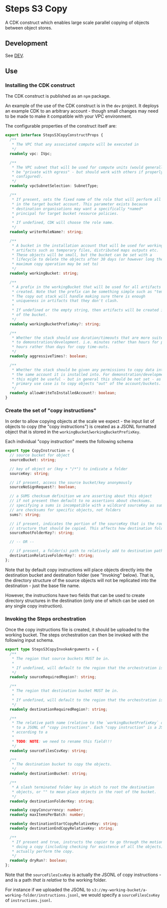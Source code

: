 # Steps S3 Copy

A CDK construct which enables large scale parallel copying of objects between object stores.

## Development

See [DEV](./DEV.md).

## Use

### Installing the CDK construct

The CDK construct is published as an `npm` package.

An example of the use of the CDK construct is in the `dev` project. It
deploys an example CDK to an arbitrary account - though small changes may need to be
made to make it compatible with your VPC environment.

The configurable properties of the construct itself are:

```typescript
export interface StepsS3CopyConstructProps {
  /**
   * The VPC that any associated compute will be executed in
   */
  readonly vpc: IVpc;

  /**
   * The VPC subnet that will be used for compute units (would generally
   * be "private with egress" - but should work with others if properly
   * configured).
   */
  readonly vpcSubnetSelection: SubnetType;

  /**
   * If present, sets the fixed name of the role that will perform all the S3 operations
   * in the target bucket account. This parameter exists because
   * destination organisations may want a specifically *named*
   * principal for target bucket resource policies.
   *
   * If undefined, CDK will choose the role name.
   */
  readonly writerRoleName?: string;

  /**
   * A bucket in the installation account that will be used for working
   * artifacts such as temporary files, distributed maps outputs etc.
   * These objects will be small, but the bucket can be set with a
   * lifecycle to delete the objects after 30 days (or however long the
   * maximum copy operation may be set to)
   */
  readonly workingBucket: string;

  /**
   * A prefix in the workingBucket that will be used for all artifacts
   * created. Note that the prefix can be something simple such as "temp".
   * The copy out stack will handle making sure there is enough
   * uniqueness in artifacts that they don't clash.
   *
   * If undefined or the empty string, then artifacts will be created in the root
   * of the bucket.
   */
  readonly workingBucketPrefixKey?: string;

  /**
   * Whether the stack should use duration/timeouts that are more suited
   * to demonstration/development. i.e. minutes rather than hours for polling intervals,
   * hours rather than days for copy time-outs.
   */
  readonly aggressiveTimes?: boolean;

  /**
   * Whether the stack should be given any permissions to copy data into
   * the same account it is installed into. For demonstration/development
   * this might be useful - but in general this should be not set - as the
   * primary use case is to copy objects "out" of the account/buckets.
   */
  readonly allowWriteToInstalledAccount?: boolean;
}
```

### Create the set of "copy instructions"

In order to allow copying objects at the scale we expect - the input list of objects to copy (the "copy instructions")
is created as a JSONL formatted object that is stored in the `workingBucket`/`workingBucketPrefixKey`.

Each individual "copy instruction" meets the following schema

```typescript
export type CopyInstruction = {
  // source bucket for object
  sourceBucket: string;

  // key of object or (key + "/*") to indicate a folder
  sourceKey: string;

  // if present, access the source bucket/key anonymously
  sourceNoSignRequest?: boolean;

  // a SUMS checksum definition we are asserting about this object
  // if not present then default to no assertions about checksums.
  // specifying a sums is incompatible with a wildcard sourceKey as sums
  // are checksums for specific objects, not folders
  sums?: string;

  // if present, indicates the portion of the sourceKey that is the root of the folder
  // structure that should be copied. This affects how destination folders are calculated..
  sourceRootFolderKey?: string;

  // -- OR --

  // if present, a folder(s) path to relatively add to destination path prefix (if any)
  destinationRelativeFolderKey?: string;
};
```

Note that by default copy instructions will place objects directly into the destination bucket
and destination folder (see "Invoking" below). That is, the directory structure of the
source objects will not be replicated into the destination - just the base file name.

However, the instructions have two fields that can be used to create directory
structures in the destination (only one of which can be used on any single copy instruction).

### Invoking the Steps orchestration

Once the copy instructions file is created, it should be uploaded to the working bucket. The steps
orchestration can then be invoked with the following input schema.

```typescript
export type StepsS3CopyInvokeArguments = {
  /**
   * The region that source buckets MUST be in.
   *
   * If undefined, will default to the region that the orchestration is installed into.
   */
  readonly sourceRequiredRegion?: string;

  /**
   * The region that destination bucket MUST be in.
   *
   * If undefined, will default to the region that the orchestration is installed into.
   */
  readonly destinationRequiredRegion?: string;

  /**
   * The relative path name (relative to the `workingBucketPrefixKey` of the CDK construct)
   * to a JSONL of "copy instructions". Each "copy instruction" is a JSONL line
   * according to a
   *
   * TODO: NOTE: we need to rename this field!!!
   */
  readonly sourceFilesCsvKey: string;

  /**
   * The destination bucket to copy the objects.
   */
  readonly destinationBucket: string;

  /**
   * A slash terminated folder key in which to root the destination
   * objects, or "" to mean place objects in the root of the bucket.
   */
  readonly destinationFolderKey: string;

  readonly copyConcurrency: number;
  readonly maxItemsPerBatch: number;

  readonly destinationStartCopyRelativeKey: string;
  readonly destinationEndCopyRelativeKey: string;

  /**
   * If present and true, instructs the copier to go through the motions of
   * doing a copy (including checking for existence of all the objects) - but not
   * actually perform the copy.
   */
  readonly dryRun?: boolean;
};
```

Note that the `sourceFilesCsvKey` is actually the JSONL of copy instructions - and is a path
_that is relative_ to the working folder.

For instance if we uploaded the JSONL to `s3://my-working-bucket/a-working-folder/instructions.jsonl`, we would
specify a `sourceFilesCsvKey` of `instructions.jsonl`.
